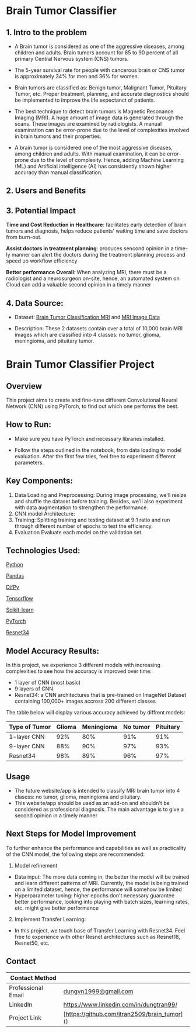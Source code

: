 # Brain Tumor Classifier

## 1. Intro to the problem
- A Brain tumor is considered as one of the aggressive diseases, among children and adults. Brain tumors account for 85 to 90 percent of all primary Central Nervous system (CNS) tumors.

- The 5-year survival rate for people with cancerous brain or CNS tumor is approximately 34% for men and 36% for women.

- Brain tumors are classified as: Benign tumor, Malignant Tumor, Pituitary Tumor, etc. Proper treatment, planning, and accurate diagnostics should be implemented to improve the life expectanct of patients.

- The best technique to detect brain tumors is Magnetic Resonance Imaging (MRI). A huge amount of image data is generated through the scans. These images are examined by radiologists. A manual examination can be error-prone due to the level of complexities involved in brain tumors and their properties.

- A brain tumor is considered one of the most aggressive diseases, among children and adults. With manual examination, it can be error-prone due to the level of complexity. Hence, adding Machine Learning (ML) and Artificial intelligence (AI) has consistently shown higher accuracy than manual classification.

## 2. Users and Benefits

## 3. Potential Impact
**Time and Cost Reduction in Healthcare**: facilitates early detection of brain tumors and diagnosis, helps reduce patients' waiting time and save doctors from burn-out.

**Assist doctors in treatment planning**: produces sencond opinion in a time-ly manner can alert the doctors during the treatment planning process and speed uo workflow efficiency

**Better performance Overall**:  When analyzing MRI, there must be a radiologist and a neurosurgeon on-site, hence, an automated system on Cloud can add a valuable second opinion in a timely manner

## 4. Data Source:
- Dataset: [Brain Tumor Classification MRI](https://www.kaggle.com/datasets/sartajbhuvaji/brain-tumor-classification-mri) and [MRI Image Data](https://www.kaggle.com/datasets/alaminbhuyan/mri-image-data)

- Description: These 2 datasets contain over a total of 10,000 brain MRI images which are classified into 4 classes: no tumor, glioma, meningioma, and pituitary tumor.

# Brain Tumor Classifier Project

## Overview
This project aims to create and fine-tune different Convolutional Neural Network (CNN) using PyTorch, to find out which one performs the best. 

## How to Run:
- Make sure you have PyTorch and necessary libraries installed. 

- Follow the steps outlined in the notebook, from data loading to model evaluation. After the first few tries, feel free to experiment different parameters. 

## Key Components:
1. Data Loading and Preprocessing: 
During image processing, we'll resize and shuffle the dataset before training. Besides, we'll also experiment with data augmentation to strengthen the performance.
2. CNN model Architecture:
3. Training:
Splitting training and testing dataset at 9:1 ratio and run through different number of epochs to test the efficiency.
4. Evaluation
Evaluate each model on the validation set. 
  
## Technologies Used:
[Python](https://en.wikipedia.org/wiki/Python_(programming_language))

[Pandas](https://en.wikipedia.org/wiki/PANDAS)

[DifPy](https://pypi.org/project/difPy/)

[Tensorflow](https://www.tensorflow.org/)

[Scikit-learn](https://scikit-learn.org/stable/)

[PyTorch](https://pytorch.org/)

[Resnet34](https://pytorch.org/vision/main/models/generated/torchvision.models.resnet34.html)

## Model Accuracy Results:
In this project, we experience 3 different models with increasing complexities to see how the accuracy is improved over time:
- 1 layer of CNN (most basic)
- 9 layers of CNN
- Resnet34: a CNN architectures that is pre-trained on ImageNet Dataset containing 100,000+ images accross 200 different classes

The table below will display various accuracy achieved by diffrent models:

| Type of Tumor | Glioma | Meningioma | No tumor | Pituitary  |
| --- | --- | --- | --- | ---| 
| 1-layer CNN | 92% | 80% | 91% | 91% |
| 9-layer CNN | 88% | 90% | 97% | 93% |
| Resnet34 | 98% | 89% | 96% | 97% |


## Usage
- The future website/app is intended to classify MRI brain tumor into 4 clasess: no tumor, glioma, meningioma and pituitary.
- This website/app should be used as an add-on and shouldn't be considered as professional diagnosis. The main advantage is to give a second opinion in a timely manner

## Next Steps for Model Improvement
To further enhance the performance and capabilities as well as practicality of the CNN model, the following steps are recommended:
1. Model refinement
- Data input: The more data coming in, the better the model will be trained and learn different patterns of MRI. Currently, the model is being trained on a limited dataset, hence, the performance will somehow be limited
- Hyperparameter tuning: higher epochs don't necessary guarantee better performance, looking into playing with batch sizes, learning rates, etc. might give better performance

2. Implement Transfer Learning:
- In this project, we touch base of Transfer Learning with Resnet34. Feel free to experience with other Resnet architectures such as Resnet18, Resnet50, etc.


  
## Contact
| Contact Method | |
| --- | --- |
| Professional Email | dungvn1999@gmail.com |
| LinkedIn | https://www.linkedin.com/in/dungtran99/ |
| Project Link | [https://github.com/jtran2509/brain_tumor]() |

